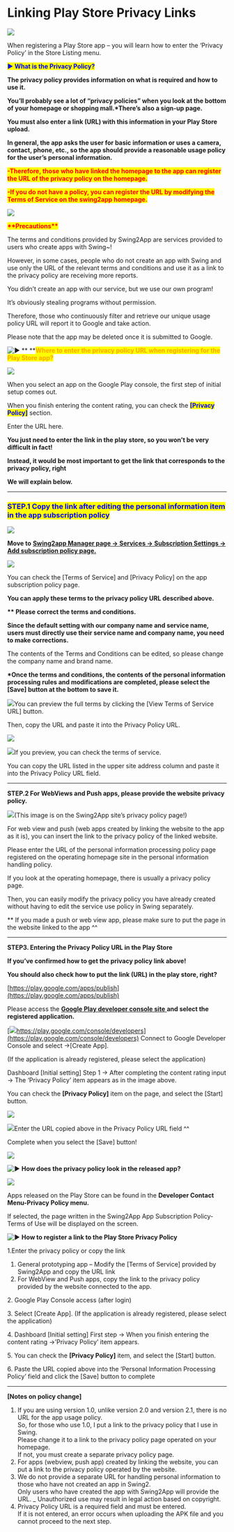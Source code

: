 # Linking Play Store Privacy Links

![](https://support.swing2app.com/wp-content/uploads/2018/09/privacy\_pol.png)

When registering a Play Store app – you will learn how to enter the ‘Privacy Policy’ in the Store Listing menu.

<mark style="color:blue;">**▶ What is the Privacy Policy?**</mark>

**The privacy policy provides information on what is required and how to use it.**

**You’ll probably see a lot of “privacy policies” when you look at the bottom of your homepage or shopping mall.\*There’s also a sign-up page.**

**You must also enter a link (URL) with this information in your Play Store upload.**

**In general, the app asks the user for basic information or uses a camera, contact, phone, etc., so the app should provide a reasonable usage policy for the user’s personal information.**

<mark style="color:red;">**-Therefore, those who have linked the homepage to the app can register the URL of the privacy policy on the homepage.**</mark>&#x20;

<mark style="color:red;">**-If you do not have a policy, you can register the URL by modifying the Terms of Service on the swing2app homepage.**</mark>

![](https://wp.swing2app.co.kr/wp-content/uploads/2020/07/%EC%BA%A1%EC%B2%98.png)

<mark style="color:red;">**\*\*Precautions\*\***</mark>

The terms and conditions provided by Swing2App are services provided to users who create apps with Swing\~!

However, in some cases, people who do not create an app with Swing and use only the URL of the relevant terms and conditions and use it as a link to the privacy policy are receiving more reports.

You didn’t create an app with our service, but we use our own program!

It’s obviously stealing programs without permission.

Therefore, those who continuously filter and retrieve our unique usage policy URL will report it to Google and take action.

Please note that the app may be deleted once it is submitted to Google.

<img src="https://s.w.org/images/core/emoji/11/svg/25b6.svg" alt="▶" data-size="line"> ** **<mark style="color:orange;">**Where to enter the privacy policy URL when registering for the Play Store app?**</mark>&#x20;

![](https://support.swing2app.com/wp-content/uploads/2018/09/Group-2080.png)

When you select an app on the Google Play console, the first step of initial setup comes out.

When you finish entering the content rating, you can check the <mark style="color:blue;">**\[Privacy Policy]**</mark> section.

Enter the URL here.

**You just need to enter the link in the play store, so you won’t be very difficult in fact!**

**Instead, it would be most important to get the link that corresponds to the privacy policy, right**

**We will explain below.**&#x20;

****

### <mark style="color:blue;">**STEP.1 Copy the link after editing the personal information item in the app subscription policy**</mark>

![](https://support.swing2app.com/wp-content/uploads/2018/09/Group-2298.png)

&#x20;**Move to** [**Swing2app Manager page → Services → Subscription Settings → Add subscription policy page.**](https://support.swing2app.com/view/app\_setting)

![](https://support.swing2app.com/wp-content/uploads/2018/09/Group-2300.png)

You can check the \[Terms of Service] and \[Privacy Policy] on the app subscription policy page.

**You can apply these terms to the privacy policy URL described above.**

**\*\* Please correct the terms and conditions.**

**Since the default setting with our company name and service name, users must directly use their service name and company name, you need to make corrections.**

The contents of the Terms and Conditions can be edited, so please change the company name and brand name.

**​\*Once the terms and conditions, the contents of the personal information processing rules and modifications are completed, please select the \[Save] button at the bottom to save it.**

![](https://support.swing2app.com/wp-content/uploads/2018/09/Group-2299.png)You can preview the full terms by clicking the \[View Terms of Service URL] button.

Then, copy the URL and paste it into the Privacy Policy URL.

![](https://wp.swing2app.co.kr/wp-content/uploads/2019/04/%ED%99%94%EC%82%B4%ED%91%9C-1.png)

![](https://support.swing2app.com/wp-content/uploads/2018/09/Group-2301.png)If you preview, you can check the terms of service.

You can copy the URL listed in the upper site address column and paste it into the Privacy Policy URL field.

***

**STEP.2 For WebViews and Push apps, please provide the website privacy policy.**

![](https://support.swing2app.com/wp-content/uploads/2018/09/Group-2302.png)(This image is on the Swing2App site’s privacy policy page!)

For web view and push (web apps created by linking the website to the app as it is), you can insert the link to the privacy policy of the linked website.

Please enter the URL of the personal information processing policy page registered on the operating homepage site in the personal information handling policy.

If you look at the operating homepage, there is usually a privacy policy page.

Then, you can easily modify the privacy policy you have already created without having to edit the service use policy in Swing separately.

\*\* If you made a push or web view app, please make sure to put the page in the website linked to the app ^^

***

**STEP3. Entering the Privacy Policy URL in the Play Store**

**If you’ve confirmed how to get the privacy policy link above!**

**You should also check how to put the link (URL) in the play store, right?**

[https://play.google.com/apps/publish](https://play.google.com/apps/publish)

&#x20;Please access the ​[**Google Play developer console site** ](https://play.google.com/apps/publish)**and select the registered application.**

[![](https://support.swing2app.com/wp-content/uploads/2018/09/Group-2303.png)https://play.google.com/console/developers](https://play.google.com/console/developers) Connect to Google Developer Console and select ->\[Create App].

(If the application is already registered, please select the application)

Dashboard \[Initial setting] Step 1 -> After completing the content rating input -> The ‘Privacy Policy’ item appears as in the image above.

You can check the **\[Privacy Policy]** item on the page, and select the \[Start] button.

![](https://wp.swing2app.co.kr/wp-content/uploads/2018/09/%ED%99%94%EC%82%B4%ED%91%9C-2.png)

![](https://support.swing2app.com/wp-content/uploads/2018/09/Screenshot-2020-11-04-at-10.30.44-PM.png)Enter the URL copied above in the Privacy Policy URL field ^^

Complete when you select the \[Save] button!

![](https://wp.swing2app.co.kr/wp-content/uploads/2018/09/%EC%A4%841.png)

![▶](https://s.w.org/images/core/emoji/11/svg/25b6.svg) **How does the privacy policy look in the released app?**

![](https://support.swing2app.com/wp-content/uploads/2018/09/Group-2288.png)

Apps released on the Play Store can be found in the **Developer Contact Menu-Privacy Policy menu.**

If selected, the page written in the Swing2App App Subscription Policy-Terms of Use will be displayed on the screen.

![▶](https://s.w.org/images/core/emoji/11/svg/25b6.svg) **How to register a link to the Play Store Privacy Policy**

1.Enter the privacy policy or copy the link

1. General prototyping app – Modify the \[Terms of Service] provided by Swing2App and copy the URL link
2. For WebView and Push apps, copy the link to the privacy policy provided by the website connected to the app.

2\. Google Play Console access (after login)

3\. Select \[Create App]. (If the application is already registered, please select the application)

4\. Dashboard \[Initial setting] First step -> When you finish entering the content rating ->’Privacy Policy’ item appears.

5\. You can check the **\[Privacy Policy]** item, and select the \[Start] button.

6\. Paste the URL copied above into the ‘Personal Information Processing Policy’ field and click the \[Save] button to complete

***

**\[Notes on policy change]**

1. If you are using version 1.0, unlike version 2.0 and version 2.1, there is no URL for the app usage policy.\
   So, for those who use 1.0, I put a link to the privacy policy that I use in Swing.\
   Please change it to a link to the privacy policy page operated on your homepage.\
   If not, you must create a separate privacy policy page.
2. For apps (webview, push app) created by linking the website, you can put a link to the privacy policy operated by the website.
3. We do not provide a separate URL for handling personal information to those who have not created an app in Swing2.\
   Only users who have created the app with Swing2App will provide the URL. \_ Unauthorized use may result in legal action based on copyright.
4. Privacy Policy URL is a required field and must be entered.\
   If it is not entered, an error occurs when uploading the APK file and you cannot proceed to the next step.
